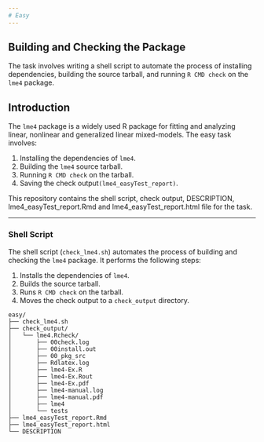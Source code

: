 ```yaml
---
# Easy
---
```

## Building and Checking the Package

The task involves writing a shell script to automate the process of installing dependencies, building the source tarball, and running `R CMD check` on the `lme4` package.

## **Introduction**

The `lme4` package is a widely used R package for fitting and analyzing linear, nonlinear and generalized linear mixed-models. The easy task involves:

1. Installing the dependencies of `lme4`.
2. Building the `lme4` source tarball.
3. Running `R CMD check` on the tarball.
4. Saving the check output`(lme4_easyTest_report)`.

This repository contains the shell script, check output, DESCRIPTION, lme4_easyTest_report.Rmd and lme4_easyTest_report.html file for the task.

---

### **Shell Script**

The shell script (`check_lme4.sh`) automates the process of building and checking the `lme4` package. It performs the following steps:

1. Installs the dependencies of `lme4`.
2. Builds the source tarball.
3. Runs `R CMD check` on the tarball.
4. Moves the check output to a `check_output` directory.
```
easy/
├── check_lme4.sh
├── check_output/
│   └── lme4.Rcheck/
│       ├── 00check.log
│       ├── 00install.out
│       ├── 00_pkg_src
│       ├── Rdlatex.log
│       ├── lme4-Ex.R
│       ├── lme4-Ex.Rout
│       ├── lme4-Ex.pdf
│       ├── lme4-manual.log
│       ├── lme4-manual.pdf
│       ├── lme4
│       └── tests
├── lme4_easyTest_report.Rmd
├── lme4_easyTest_report.html
└── DESCRIPTION

```


